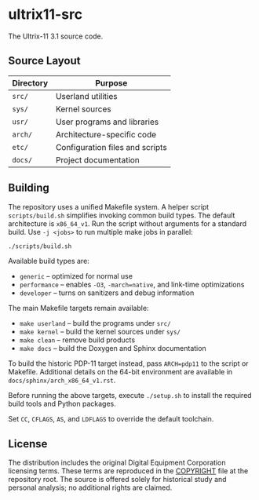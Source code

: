 # ultrix11-src

The Ultrix-11 3.1 source code.

## Source Layout

| Directory | Purpose |
|-----------|---------|
| `src/`    | Userland utilities |
| `sys/`    | Kernel sources |
| `usr/`    | User programs and libraries |
| `arch/`   | Architecture-specific code |
| `etc/`    | Configuration files and scripts |
| `docs/`   | Project documentation |

## Building

The repository uses a unified Makefile system. A helper script
`scripts/build.sh` simplifies invoking common build types. The default
architecture is `x86_64_v1`. Run the script without arguments for a standard
build. Use `-j <jobs>` to run multiple make jobs in parallel:

```bash
./scripts/build.sh
```
Available build types are:

- `generic` – optimized for normal use
- `performance` – enables `-O3`, `-march=native`, and link-time optimizations
- `developer` – turns on sanitizers and debug information

The main Makefile targets remain available:

- `make userland` – build the programs under `src/`
- `make kernel` – build the kernel sources under `sys/`
- `make clean` – remove build products
- `make docs` – build the Doxygen and Sphinx documentation

To build the historic PDP-11 target instead, pass `ARCH=pdp11` to the
script or Makefile. Additional details on the 64-bit environment are
available in `docs/sphinx/arch_x86_64_v1.rst`.

Before running the above targets, execute `./setup.sh` to install the
required build tools and Python packages.

Set `CC`, `CFLAGS`, `AS`, and `LDFLAGS` to override the default toolchain.

## License

The distribution includes the original Digital Equipment Corporation
licensing terms. These terms are reproduced in the [COPYRIGHT](COPYRIGHT)
file at the repository root. The source is offered solely for historical
study and personal analysis; no additional rights are claimed.
